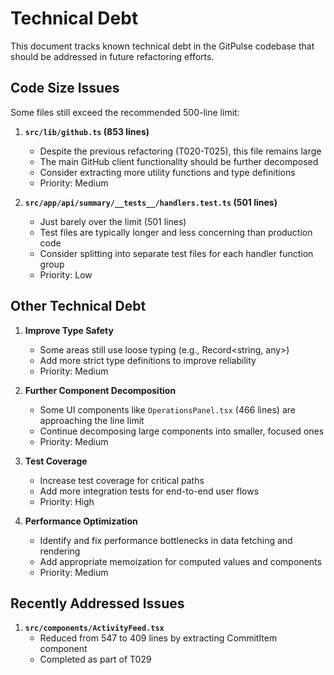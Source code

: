 # Technical Debt

This document tracks known technical debt in the GitPulse codebase that should be addressed in future refactoring efforts.

## Code Size Issues

Some files still exceed the recommended 500-line limit:

1. **`src/lib/github.ts` (853 lines)**
   - Despite the previous refactoring (T020-T025), this file remains large
   - The main GitHub client functionality should be further decomposed
   - Consider extracting more utility functions and type definitions
   - Priority: Medium

2. **`src/app/api/summary/__tests__/handlers.test.ts` (501 lines)**
   - Just barely over the limit (501 lines)
   - Test files are typically longer and less concerning than production code
   - Consider splitting into separate test files for each handler function group
   - Priority: Low

## Other Technical Debt

1. **Improve Type Safety**
   - Some areas still use loose typing (e.g., Record<string, any>)
   - Add more strict type definitions to improve reliability
   - Priority: Medium

2. **Further Component Decomposition**
   - Some UI components like `OperationsPanel.tsx` (466 lines) are approaching the line limit
   - Continue decomposing large components into smaller, focused ones
   - Priority: Medium

3. **Test Coverage**
   - Increase test coverage for critical paths
   - Add more integration tests for end-to-end user flows
   - Priority: High

4. **Performance Optimization**
   - Identify and fix performance bottlenecks in data fetching and rendering
   - Add appropriate memoization for computed values and components
   - Priority: Medium

## Recently Addressed Issues

1. **`src/components/ActivityFeed.tsx`**
   - Reduced from 547 to 409 lines by extracting CommitItem component
   - Completed as part of T029